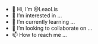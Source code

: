 - 👋 Hi, I’m @LeaoLis
- 👀 I’m interested in ...
- 🌱 I’m currently learning ...
- 💞️ I’m looking to collaborate on ...
- 📫 How to reach me ...

<!---
LeaoLis/LeaoLis is a ✨ special ✨ repository because its `README.md` (this file) appears on your GitHub profile.
You can click the Preview link to take a look at your changes.
--->
